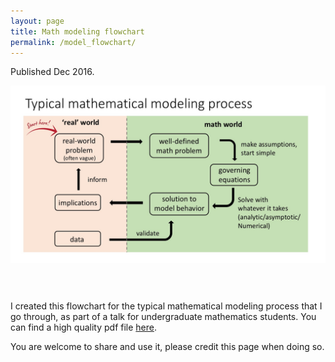 ```yaml
---
layout: page
title: Math modeling flowchart
permalink: /model_flowchart/
---
```

Published Dec 2016.

<!-- ![flowchart](/files/Model_flowchart/math_model_flowchart.jpg)
--> 

<div id="bg">
 <img style="float: left; margin: 0px 30px 60px 0px;" src="../files/Model_flowchart/math_model_flowchart.jpg" width = "800"/>
 </div>  
 <br />

I created this flowchart for the typical mathematical modeling process that I go through, as part of a talk for undergraduate mathematics students. You can find a high quality pdf file [here](/files/Model_flowchart/math_model_flowchart.pdf). 

You are welcome to share and use it, please credit this page when doing so. 

